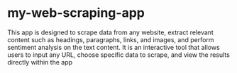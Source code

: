 # my-web-scraping-app
This app is designed to scrape data from any website, extract relevant content such as headings, paragraphs, links, and images, and perform sentiment analysis on the text content. It is an interactive tool that allows users to input any URL, choose specific data to scrape, and view the results directly within the app
